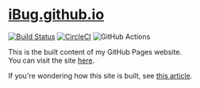 # [iBug.github.io][site]

[![Build Status](https://travis-ci.org/iBug/iBug-source.svg?branch=master)](https://travis-ci.org/iBug/iBug-source) [![CircleCI](https://circleci.com/gh/iBug/iBug-source.svg?style=shield)](https://circleci.com/gh/iBug/iBug-source) ![GitHub Actions](https://github.com/iBug/iBug-source/workflows/build/badge.svg)

This is the built content of my GitHub Pages website.  
You can visit the site [here][site].  

If you're wondering how this site is built, see [this article][1].

  [site]: https://ibugone.com/
  [1]: https://ibugone.com/p/4
